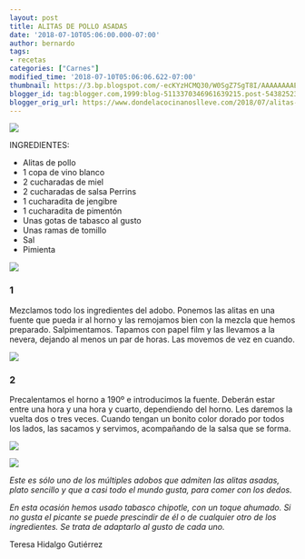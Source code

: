 ```yaml
---
layout: post
title: ALITAS DE POLLO ASADAS
date: '2018-07-10T05:06:00.000-07:00'
author: bernardo
tags:
- recetas
categories: ["Carnes"]
modified_time: '2018-07-10T05:06:06.622-07:00'
thumbnail: https://3.bp.blogspot.com/-ecKYzHCMQ30/W0SgZ7SgT8I/AAAAAAAAES4/RcMEnL0I1Bckk_9q07czUjdiGlu7AoETQCLcBGAs/s72-c/00.JPG
blogger_id: tag:blogger.com,1999:blog-5113370346961639215.post-5438252388497110240
blogger_orig_url: https://www.dondelacocinanoslleve.com/2018/07/alitas-de-pollo-asadas.html
---
```


  

![](https://3.bp.blogspot.com/-ecKYzHCMQ30/W0SgZ7SgT8I/AAAAAAAAES4/RcMEnL0I1Bckk_9q07czUjdiGlu7AoETQCLcBGAs/s400/00.JPG)

  
INGREDIENTES:
* Alitas de pollo
* 1 copa de vino blanco
* 2 cucharadas de miel
* 2 cucharadas de salsa Perrins
* 1 cucharadita de jengibre
* 1 cucharadita de pimentón
* Unas gotas de tabasco al gusto
* Unas ramas de tomillo
* Sal
* Pimienta  

![](https://1.bp.blogspot.com/-AD7_q41koOE/W0Sghi_SVEI/AAAAAAAAES8/16yNxBS12rEU-vgnnbbTYYWfa-tjbk8XgCLcBGAs/s320/01.JPG)

  

### 1

Mezclamos todo los ingredientes del adobo. Ponemos las alitas en una fuente que pueda ir al horno y las remojamos bien con la mezcla que hemos preparado. Salpimentamos. Tapamos con papel film y las llevamos a la nevera, dejando al menos un par de horas. Las movemos de vez en cuando.  

![](https://4.bp.blogspot.com/-obyer51fU7k/W0SgoCv9aKI/AAAAAAAAETA/cj5ooSu10w0jkeEBwDqIOe37_aYZdGgKQCLcBGAs/s320/02.JPG)

  

### 2

Precalentamos el horno a 190º e introducimos la fuente. Deberán estar entre una hora y una hora y cuarto, dependiendo del horno. Les daremos la vuelta dos o tres veces. Cuando tengan un bonito color dorado por todos los lados, las sacamos y servimos, acompañando de la salsa que se forma.  

![](https://3.bp.blogspot.com/-EkEWldYAh5Q/W0SgyhIS5FI/AAAAAAAAETI/dJokLGs6hp8RnaAh6OqaJCuGfZU4XnVrQCLcBGAs/s320/03.JPG)

  

![](https://4.bp.blogspot.com/-MQYAteBPBLY/W0Sg5lNkOyI/AAAAAAAAETQ/rOmMY2i6krAbN5leFQi4O-PfW8hDFLtuACLcBGAs/s320/04.JPG)

  

_Este es sólo uno de los múltiples adobos que admiten las alitas asadas, plato sencillo y que a casi todo el mundo gusta, para comer con los dedos._

_En esta ocasión hemos usado tabasco chipotle, con un toque ahumado. Si no gusta el picante se puede prescindir de él o de cualquier otro de los ingredientes. Se trata de adaptarlo al gusto de cada uno._  

Teresa Hidalgo Gutiérrez
